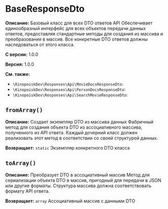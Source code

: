 # BaseResponseDto

**Описание:** Базовый класс для всех DTO ответов API
Обеспечивает единообразный интерфейс для всех объектов передачи данных ответов,
предоставляя стандартные методы для создания из массива и преобразования в массив.
Все конкретные DTO ответов должны наследоваться от этого класса.

**С версии:** 1.0.0

**Версия:** 1.0.0

**См. также:**

* `\KinopoiskDev\Responses\Api\MovieDocsResponseDto`: 
* `\KinopoiskDev\Responses\Api\PersonDocsResponseDto`: 
* `\KinopoiskDev\Responses\Api\SearchMovieResponseDto`: 

## `fromArray()`

**Описание:** Создает экземпляр DTO из массива данных
Фабричный метод для создания объекта DTO из ассоциативного массива,
полученного из API ответа. Каждый дочерний класс должен реализовать
этот метод в соответствии со своей структурой данных.

**Возвращает:** `static` Экземпляр конкретного DTO класса

## `toArray()`

**Описание:** Преобразует DTO в ассоциативный массив
Метод для сериализации объекта DTO в массив, пригодный для
передачи в JSON или другие форматы. Структура массива должна
соответствовать формату API ответа.

**Возвращает:** `array` Ассоциативный массив с данными DTO

